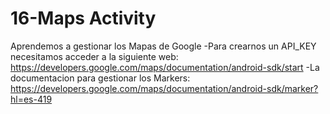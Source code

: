 # 16-Maps Activity

Aprendemos a gestionar los Mapas de Google
-Para crearnos un API_KEY necesitamos acceder a la siguiente web:
https://developers.google.com/maps/documentation/android-sdk/start
-La documentacion para gestionar los Markers:
https://developers.google.com/maps/documentation/android-sdk/marker?hl=es-419
